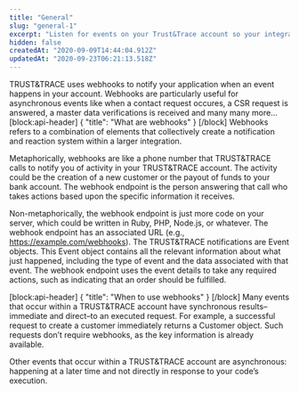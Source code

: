 ```yaml
---
title: "General"
slug: "general-1"
excerpt: "Listen for events on your Trust&Trace account so your integration can automatically trigger reactions."
hidden: false
createdAt: "2020-09-09T14:44:04.912Z"
updatedAt: "2020-09-23T06:21:13.518Z"
---
```

TRUST&TRACE uses webhooks to notify your application when an event happens in your account. Webhooks are particularly useful for asynchronous events like when a contact request occures, a CSR request is answered, a master data verifications is received and many many more...
[block:api-header]
{
  "title": "What are webhooks"
}
[/block]
Webhooks refers to a combination of elements that collectively create a notification and reaction system within a larger integration.

Metaphorically, webhooks are like a phone number that TRUST&TRACE calls to notify you of activity in your TRUST&TRACE account. The activity could be the creation of a new customer or the payout of funds to your bank account. The webhook endpoint is the person answering that call who takes actions based upon the specific information it receives.

Non-metaphorically, the webhook endpoint is just more code on your server, which could be written in Ruby, PHP, Node.js, or whatever. The webhook endpoint has an associated URL (e.g., https://example.com/webhooks). The TRUST&TRACE notifications are Event objects. This Event object contains all the relevant information about what just happened, including the type of event and the data associated with that event. The webhook endpoint uses the event details to take any required actions, such as indicating that an order should be fulfilled.


[block:api-header]
{
  "title": "When to use webhooks"
}
[/block]
Many events that occur within a TRUST&TRACE account have synchronous results–immediate and direct–to an executed request. For example, a successful request to create a customer immediately returns a Customer object. Such requests don’t require webhooks, as the key information is already available.

Other events that occur within a TRUST&TRACE account are asynchronous: happening at a later time and not directly in response to your code’s execution.